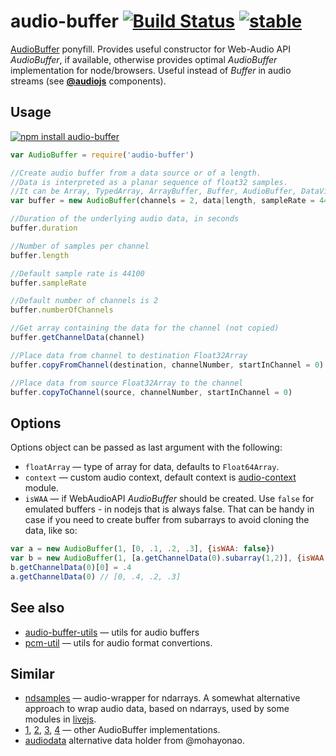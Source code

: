 # audio-buffer [![Build Status](https://travis-ci.org/audiojs/audio-buffer.svg?branch=master)](https://travis-ci.org/audiojs/audio-buffer) [![stable](http://badges.github.io/stability-badges/dist/stable.svg)](http://github.com/badges/stability-badges)

[AudioBuffer](https://developer.mozilla.org/en-US/docs/Web/API/AudioBuffer) ponyfill. Provides useful constructor for Web-Audio API _AudioBuffer_, if available, otherwise provides optimal _AudioBuffer_ implementation for node/browsers. Useful instead of _Buffer_ in audio streams (see [**@audiojs**](https://github.com/audiojs) components).

## Usage

[![npm install audio-buffer](https://nodei.co/npm/audio-buffer.png?mini=true)](https://npmjs.org/package/audio-buffer/)

```js
var AudioBuffer = require('audio-buffer')

//Create audio buffer from a data source or of a length.
//Data is interpreted as a planar sequence of float32 samples.
//It can be Array, TypedArray, ArrayBuffer, Buffer, AudioBuffer, DataView, NDArray etc.
var buffer = new AudioBuffer(channels = 2, data|length, sampleRate = 44100, options?)

//Duration of the underlying audio data, in seconds
buffer.duration

//Number of samples per channel
buffer.length

//Default sample rate is 44100
buffer.sampleRate

//Default number of channels is 2
buffer.numberOfChannels

//Get array containing the data for the channel (not copied)
buffer.getChannelData(channel)

//Place data from channel to destination Float32Array
buffer.copyFromChannel(destination, channelNumber, startInChannel = 0)

//Place data from source Float32Array to the channel
buffer.copyToChannel(source, channelNumber, startInChannel = 0)

```

## Options

Options object can be passed as last argument with the following:

* `floatArray` — type of array for data, defaults to `Float64Array`.
* `context` — custom audio context, default context is [audio-context](https://npmjs.org/package/audio-context) module.
* `isWAA` — if WebAudioAPI _AudioBuffer_ should be created. Use `false` for emulated buffers - in nodejs that is always false. That can be handy in case if you need to create buffer from subarrays to avoid cloning the data, like so:

```js
var a = new AudioBuffer(1, [0, .1, .2, .3], {isWAA: false})
var b = new AudioBuffer(1, [a.getChannelData(0).subarray(1,2)], {isWAA: false})
b.getChannelData(0)[0] = .4
a.getChannelData(0) // [0, .4, .2, .3]
```

## See also

* [audio-buffer-utils](https://github.com/audiojs/audio-buffer-utils) — utils for audio buffers
* [pcm-util](https://npmjs.org/package/pcm-util) — utils for audio format convertions.

## Similar

* [ndsamples](https://github.com/livejs/ndsamples) — audio-wrapper for ndarrays. A somewhat alternative approach to wrap audio data, based on ndarrays, used by some modules in [livejs](https://github.com/livejs).
* [1](https://www.npmjs.com/package/audiobuffer), [2](https://www.npmjs.com/package/audio-buffer), [3](https://github.com/sebpiq/node-web-audio-api/blob/master/lib/AudioBuffer.js), [4](https://developer.mozilla.org/en-US/docs/Web/API/AudioBuffer) — other AudioBuffer implementations.
* [audiodata](https://www.npmjs.com/package/audiodata) alternative data holder from @mohayonao.
